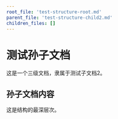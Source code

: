 ```yaml
---
root_file: 'test-structure-root.md'
parent_file: 'test-structure-child2.md'
children_files: []
---
```


# 测试孙子文档

这是一个三级文档，隶属于测试子文档2。

## 孙子文档内容

这是结构的最深层次。

